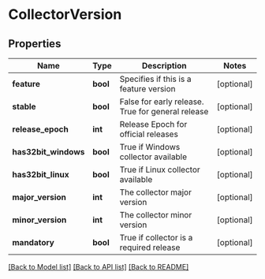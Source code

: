 # CollectorVersion

## Properties
Name | Type | Description | Notes
------------ | ------------- | ------------- | -------------
**feature** | **bool** | Specifies if this is a feature version | [optional] 
**stable** | **bool** | False for early release. True for general release | [optional] 
**release_epoch** | **int** | Release Epoch for official releases | [optional] 
**has32bit_windows** | **bool** | True if Windows collector available | [optional] 
**has32bit_linux** | **bool** | True if Linux collector available | [optional] 
**major_version** | **int** | The collector major version | [optional] 
**minor_version** | **int** | The collector minor version | [optional] 
**mandatory** | **bool** | True if collector is a required release | [optional] 

[[Back to Model list]](../README.md#documentation-for-models) [[Back to API list]](../README.md#documentation-for-api-endpoints) [[Back to README]](../README.md)

